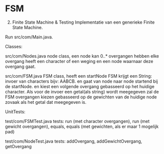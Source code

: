 # FSM
2. Finite State Machine & Testing
Implementatie van een generieke Finite State Machine.

Run src/com/Main.java.

Classes:

src/com/Nodes.java node class, een node kan 0..* overgangen hebben elke overgang heeft een character of een weging en een node waarnaar deze overgang gaat.

src/com/FSM.java FSM class, heeft een startNode FSM krijgt een String: invoer van characters bijv: AABCB. en gaat van node naar node startend bij de startNode. en kiest een volgende overgang gebasseerd op het huidige character. Als voor de invoer een getal(als string) wordt meegegeven zal de FSM overgangen kiezen gebasseerd op de gewichten van de huidige node zovaak als het getal dat meegegeven is.


UnitTests:

test/com/FSMTest.java tests: run (met character overgangen), run (met gewicht overgangen), equals, equals (met gewichten, als er maar 1 mogelijk pad)

test/com/NodeTest.java tests: addOvergang, addGewichtOvergang, getOvergang
 
